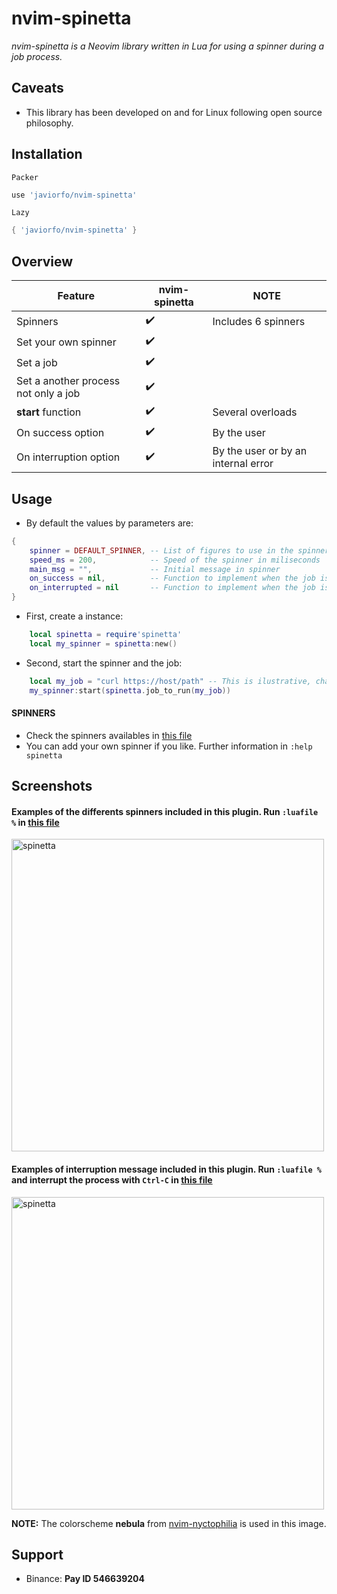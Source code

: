 # nvim-spinetta
*nvim-spinetta is a Neovim library written in Lua for using a spinner during a job process.*

## Caveats
- This library has been developed on and for Linux following open source philosophy.

## Installation
`Packer`
```lua
use 'javiorfo/nvim-spinetta'
```
`Lazy`
```lua
{ 'javiorfo/nvim-spinetta' }
```

## Overview
| Feature | nvim-spinetta | NOTE |
| ------- | ------------- | ---- |
| Spinners | :heavy_check_mark: | Includes 6 spinners |
| Set your own spinner | :heavy_check_mark: |  |
| Set a job | :heavy_check_mark: |  |
| Set a another process not only a job | :heavy_check_mark: |  |
| **start** function | :heavy_check_mark: | Several overloads |
| On success option | :heavy_check_mark: | By the user |
| On interruption option | :heavy_check_mark: | By the user or by an internal error |

## Usage
- By default the values by parameters are:
```lua
{
    spinner = DEFAULT_SPINNER, -- List of figures to use in the spinner
    speed_ms = 200,            -- Speed of the spinner in miliseconds
    main_msg = "",             -- Initial message in spinner
    on_success = nil,          -- Function to implement when the job is finished
    on_interrupted = nil       -- Function to implement when the job is interrupted
}
```

- First, create a instance:
```lua
    local spinetta = require'spinetta'
    local my_spinner = spinetta:new()
```

- Second, start the spinner and the job:
```lua
    local my_job = "curl https://host/path" -- This is ilustrative, change it by your job to run
    my_spinner:start(spinetta.job_to_run(my_job))
```

#### SPINNERS
- Check the spinners availables in [this file](https://github.com/javiorfo/nvim-spinetta/blob/master/lua/spinetta/spinners.lua)
- You can add your own spinner if you like. Further information in `:help spinetta`

## Screenshots
#### Examples of the differents spinners included in this plugin. Run `:luafile %` in [this file](https://github.com/javiorfo/nvim-spinetta/blob/master/tests/test_spinners.lua)

<img src="https://github.com/javiorfo/img/blob/master/nvim-spinetta/spinetta.gif?raw=true" alt="spinetta" style="width:500px;"/>

#### Examples of interruption message included in this plugin. Run `:luafile %` and interrupt the process with `Ctrl-C` in [this file](https://github.com/javiorfo/nvim-spinetta/blob/master/tests/test_interruption.lua)
<img src="https://github.com/javiorfo/img/blob/master/nvim-spinetta/interrupt.gif?raw=true" alt="spinetta" style="width:500px;"/>

**NOTE:** The colorscheme **nebula** from [nvim-nyctophilia](https://github.com/javiorfo/nvim-nyctophilia) is used in this image.

## Support
- Binance: **Pay ID 546639204**
